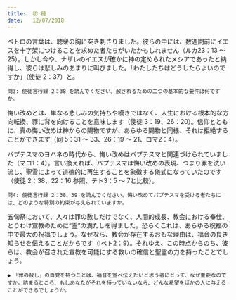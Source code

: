 ```yaml
---
title:  初 穂
date:   12/07/2018
---
```


ペトロの言葉は、聴衆の胸に突き刺さりました。彼らの中には、数週間前にイエスを十字架につけることを求めた者たちがいたかもしれません（ルカ23：13 ～25）。しかし今や、ナザレのイエスが確かに神の定められたメシアであったと納得し、彼らは悲しみのあまりに叫びました。「わたしたちはどうしたらよいのですか」（使徒 2：37）と。

`問3: 使徒言行録 2：38 を読んでください。赦されるための二つの基本的な要件は何ですか。`

悔い改めとは、単なる悲しみの気持ちや嘆きではなく、人生における根本的な方向転換、罪に背を向けることを意味します（使徒 3：19、26：20）。信仰とともに、真の悔い改めは神からの賜物ですが、あらゆる賜物と同様、それは拒絶することができます（同 5：31 ～ 33、26：19 ～ 21、ロマ2：4）。

バプテスマのヨハネの時代から、悔い改めはバプテスマと関連づけられていました（マコ1：4）。言い換えれば、バプテスマは悔い改めの表現、つまり罪を洗い流し、聖霊によって道徳的に再生することを象徴する儀式になっていたのです（使徒 2：38、22：16 参照、テト3：5 ～ 7と比較）。

`問4: 使徒言行録 2：38、39 を読んでください。悔い改めてバプテスマを受ける者たちには、どのような特別の約束が与えられていますか。`

五旬祭において、人々は罪の赦しだけでなく、人間的成長、教会における奉仕、とりわけ宣教のために“霊”の満たしを得ました。恐らくこれは、あらゆる祝福の中で最大の祝福でしょう。なぜなら、教会が存在するおもな理由は、福音の良き知らせを伝えることだからです（Ⅰペト2：9）。それゆえ、この時点からのち、彼らは、教会が召された宣教を可能にする救いの確信と聖霊の力を持ったことでしょう。

`◆　「罪の赦し」の自覚を持つことは、福音を宣べ伝えたいと思う者にとって、なぜ重要なのですか。詰まるところ、もしあなたがそれを持っていないなら、どんな希望をほかの人に与えることができるでしょうか。`